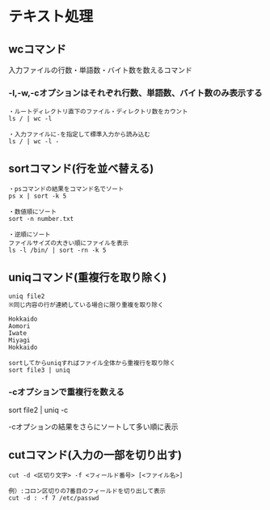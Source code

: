 # テキスト処理

## wcコマンド
入力ファイルの行数・単語数・バイト数を数えるコマンド

### -l,-w,-cオプションはそれぞれ行数、単語数、バイト数のみ表示する

    ・ルートディレクトリ直下のファイル・ディレクトリ数をカウント
    ls / | wc -l
    
    ・入力ファイルに-を指定して標準入力から読み込む
    ls / | wc -l -

## sortコマンド(行を並べ替える)

    ・psコマンドの結果をコマンド名でソート
    ps x | sort -k 5
    
    ・数値順にソート
    sort -n number.txt
    
    ・逆順にソート
    ファイルサイズの大きい順にファイルを表示
    ls -l /bin/ | sort -rn -k 5

## uniqコマンド(重複行を取り除く)

    uniq file2
    ※同じ内容の行が連続している場合に限り重複を取り除く
    
    Hokkaido
    Aomori
    Iwate
    Miyagi
    Hokkaido
    
    sortしてからuniqすればファイル全体から重複行を取り除く
    sort file3 | uniq

### -cオプションで重複行を数える
sort file2 | uniq -c

-cオプションの結果をさらにソートして多い順に表示

## cutコマンド(入力の一部を切り出す)
    
    cut -d <区切り文字> -f <フィールド番号> [<ファイル名>]
    
    例）:コロン区切りの7番目のフィールドを切り出して表示
    cut -d : -f 7 /etc/passwd









